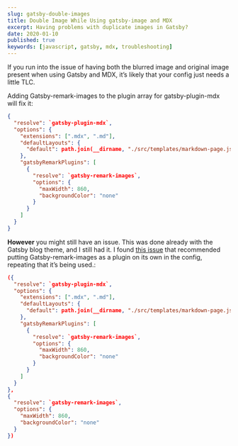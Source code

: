 ```yaml
---
slug: gatsby-double-images
title: Double Image While Using gatsby-image and MDX
excerpt: Having problems with duplicate images in Gatsby?
date: 2020-01-10
published: true
keywords: [javascript, gatsby, mdx, troubleshooting]
---
```


If you run into the issue of having both the blurred image and original image
present when using Gatsby and MDX, it’s likely that your config just needs a
little TLC.

Adding Gatsby-remark-images to the plugin array for gatsby-plugin-mdx will fix
it:

```json
{
  "resolve": `gatsby-plugin-mdx`,
  "options": {
    "extensions": [".mdx", ".md"],
    "defaultLayouts": {
      "default": path.join(__dirname, "./src/templates/markdown-page.js")
    },
    "gatsbyRemarkPlugins": [
      {
        "resolve": `gatsby-remark-images`,
        "options": {
          "maxWidth": 860,
          "backgroundColor": "none"
        }
      }
    ]
  }
}
```

**However** you might still have an issue. This was done already with the Gatsby
blog theme, and I still had it. I found
[this issue](https://github.com/gatsbyjs/gatsby/issues/15486) that recommended
putting Gatsby-remark-images as a plugin on its own in the config, repeating
that it’s being used.:

```json
({
  "resolve": `gatsby-plugin-mdx`,
  "options": {
    "extensions": [".mdx", ".md"],
    "defaultLayouts": {
      "default": path.join(__dirname, "./src/templates/markdown-page.js")
    },
    "gatsbyRemarkPlugins": [
      {
        "resolve": `gatsby-remark-images`,
        "options": {
          "maxWidth": 860,
          "backgroundColor": "none"
        }
      }
    ]
  }
},
{
  "resolve": `gatsby-remark-images`,
  "options": {
    "maxWidth": 860,
    "backgroundColor": "none"
  }
})
```
